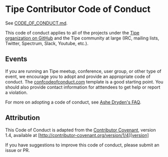 # Tipe Contributor Code of Conduct

See [CODE_OF_CONDUCT.md](https://github.com/tipeio/code-of-conduct/blob/master/CODE_OF_CONDUCT.md).

This code of conduct applies to all of the projects under the [Tipe organization on GitHub](https://github.com/orgs/tipeio/) and the Tipe community at large (IRC, mailing lists, Twitter, Spectrum, Slack, Youtube, etc.).


## Events

If you are running an Tipe meetup, conference, user group, or other type of event, we encourage you to adopt and provide an appropriate code of conduct.
The [confcodeofconduct.com](http://confcodeofconduct.com/) template is a good starting point.
You should also provide contact information for atttendees to get help or report a violation.

For more on adopting a code of conduct, see [Ashe Dryden's FAQ](http://ashedryden.com/blog/codes-of-conduct-101-faq).


## Attribution

This Code of Conduct is adapted from the [Contributor Covenant][homepage], version 1.4, available at [http://contributor-covenant.org/version/1/4][version]

If you have suggestions to improve this code of conduct, please submit an issue or PR.

[homepage]: http://contributor-covenant.org
[version]: http://contributor-covenant.org/version/1/4/
